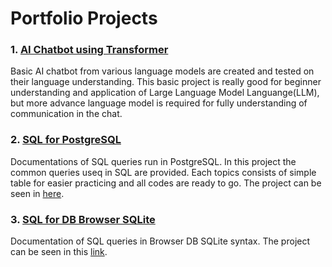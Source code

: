 # Portfolio Projects

### 1. [AI Chatbot using Transformer](https://github.com/imdwipayana/Portfolio-Projects/blob/main/AI%20Chatbot%20using%20LLM/AIChatbot%20with%20Transformer.ipynb)
Basic AI chatbot from various language models are created and tested on their language understanding. This basic project is really good for beginner understanding and application of Large Language Model Languange(LLM), but more advance language model is required for fully understanding of communication in the chat.

### 2. [SQL for PostgreSQL](https://github.com/imdwipayana/PostgreSQL) 
Documentations of SQL queries run in PostgreSQL. In this project the common queries useq in SQL are provided. Each topics consists of simple table for easier practicing and all codes are ready to go. The project can be seen in [here](https://github.com/imdwipayana/PostgreSQL).

### 3. [SQL for DB Browser SQLite](https://github.com/imdwipayana/DB-Browser-for-SQLite)
Documentation of SQL queries in Browser DB SQLite syntax. The project can be seen in this [link](https://github.com/imdwipayana/DB-Browser-for-SQLite).

